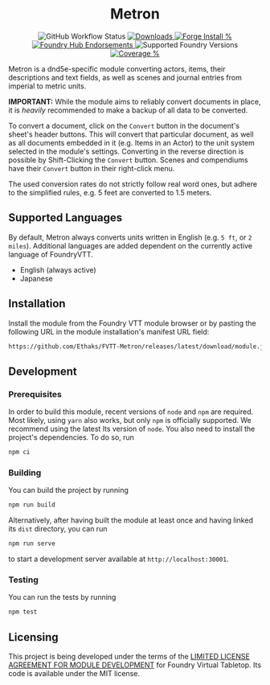 <!--
SPDX-FileCopyrightText: 2022 Ethaks

SPDX-License-Identifier: MIT
-->

<h1 style="text-align: center" align="center">
  Metron
</h1>

<p style="text-align: center" align="center">
  <img alt="GitHub Workflow Status" src="https://img.shields.io/github/workflow/status/Ethaks/FVTT-Metron/Checks?label=Checks&logo=github">
  <a href="https://github.com/Ethaks/FVTT-Metron/releases/latest">
    <img src="https://img.shields.io/github/downloads/Ethaks/FVTT-Metron/latest/module.zip" alt="Downloads" />
  </a>
  <a href="https://forge-vtt.com/bazaar#package=metron">
    <img src="https://img.shields.io/badge/dynamic/json?label=Forge%20Installs&query=package.installs&suffix=%25&url=https%3A%2F%2Fforge-vtt.com%2Fapi%2Fbazaar%2Fpackage%2Fmetron&colorB=4aa94a" alt="Forge Install %" />
  </a>
  <br />
  <a href="https://www.foundryvtt-hub.com/package/metron/">
    <img src="https://img.shields.io/endpoint?logoColor=white&url=https%3A%2F%2Fwww.foundryvtt-hub.com%2Fwp-json%2Fhubapi%2Fv1%2Fpackage%2Fmetron%2Fshield%2Fendorsements" alt="Foundry Hub Endorsements" />
  </a>
  <img src="https://img.shields.io/endpoint?url=https://foundryshields.com/version?url=https://github.com/Ethaks/FVTT-Metron/releases/latest/download/module.json" alt="Supported Foundry Versions" />
<a href="https://codecov.io/gh/Ethaks/FVTT-Metron" >
 <img src="https://codecov.io/gh/Ethaks/FVTT-Metron/branch/main/graph/badge.svg?token=IOKNVR240G" alt="Coverage %"/>
 </a>
</p>

Metron is a dnd5e-specific module converting actors, items, their descriptions and text fields, as well as scenes and journal entries from imperial to metric units.

**IMPORTANT:** While the module aims to reliably convert documents in place, it is _heavily_ recommended to make a backup of all data to be converted.

To convert a document, click on the `Convert` button in the document's sheet's header buttons.
This will convert that particular document, as well as all documents embedded in it (e.g. Items in an Actor) to the unit system selected in the module's settings.
Converting in the reverse direction is possible by Shift-Clicking the `Convert` button.
Scenes and compendiums have their `Convert` button in their right-click menu.

The used conversion rates do not strictly follow real word ones, but adhere to the simplified rules, e.g. 5 feet are converted to 1.5 meters.

## Supported Languages

By default, Metron always converts units written in English (e.g. `5 ft`, or `2 miles`).
Additional languages are added dependent on the currently active language of FoundryVTT.

- English (always active)
- Japanese

## Installation

Install the module from the Foundry VTT module browser or by pasting the following URL in the module installation's manifest URL field:

```html
https://github.com/Ethaks/FVTT-Metron/releases/latest/download/module.json
```

## Development

### Prerequisites

In order to build this module, recent versions of `node` and `npm` are
required. Most likely, using `yarn` also works, but only `npm` is officially
supported. We recommend using the latest lts version of `node`.
You also need to install the project's dependencies. To do so, run

```bash
npm ci
```

### Building

You can build the project by running

```bash
npm run build
```

Alternatively, after having built the module at least once and having linked its `dist` directory, you can run

```bash
npm run serve
```

to start a development server available at `http://localhost:30001`.

### Testing

You can run the tests by running

```bash
npm test
```

## Licensing

This project is being developed under the terms of the
[LIMITED LICENSE AGREEMENT FOR MODULE DEVELOPMENT](https://foundryvtt.com/article/license/) for Foundry Virtual Tabletop.
Its code is available under the MIT license.
